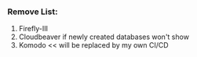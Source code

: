 ### Remove List:
1. Firefly-III
2. Cloudbeaver if newly created databases won't show
3. Komodo << will be replaced by my own CI/CD
